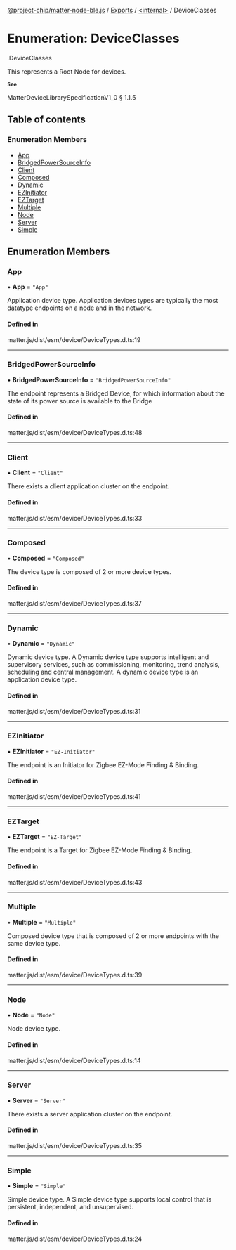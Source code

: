 [@project-chip/matter-node-ble.js](../README.md) / [Exports](../modules.md) / [<internal\>](../modules/internal_.md) / DeviceClasses

# Enumeration: DeviceClasses

[<internal>](../modules/internal_.md).DeviceClasses

This represents a Root Node for devices.

**`See`**

MatterDeviceLibrarySpecificationV1_0 § 1.1.5

## Table of contents

### Enumeration Members

- [App](internal_.DeviceClasses.md#app)
- [BridgedPowerSourceInfo](internal_.DeviceClasses.md#bridgedpowersourceinfo)
- [Client](internal_.DeviceClasses.md#client)
- [Composed](internal_.DeviceClasses.md#composed)
- [Dynamic](internal_.DeviceClasses.md#dynamic)
- [EZInitiator](internal_.DeviceClasses.md#ezinitiator)
- [EZTarget](internal_.DeviceClasses.md#eztarget)
- [Multiple](internal_.DeviceClasses.md#multiple)
- [Node](internal_.DeviceClasses.md#node)
- [Server](internal_.DeviceClasses.md#server)
- [Simple](internal_.DeviceClasses.md#simple)

## Enumeration Members

### App

• **App** = ``"App"``

Application device type.
Application devices types are typically the most datatype endpoints on a node and in the network.

#### Defined in

matter.js/dist/esm/device/DeviceTypes.d.ts:19

___

### BridgedPowerSourceInfo

• **BridgedPowerSourceInfo** = ``"BridgedPowerSourceInfo"``

The endpoint represents a Bridged Device, for which information about the state of
its power source is available to the Bridge

#### Defined in

matter.js/dist/esm/device/DeviceTypes.d.ts:48

___

### Client

• **Client** = ``"Client"``

There exists a client application cluster on the endpoint.

#### Defined in

matter.js/dist/esm/device/DeviceTypes.d.ts:33

___

### Composed

• **Composed** = ``"Composed"``

The device type is composed of 2 or more device types.

#### Defined in

matter.js/dist/esm/device/DeviceTypes.d.ts:37

___

### Dynamic

• **Dynamic** = ``"Dynamic"``

Dynamic device type.
A Dynamic device type supports intelligent and supervisory services, such as commissioning,
monitoring, trend analysis, scheduling and central management. A dynamic device type is an
application device type.

#### Defined in

matter.js/dist/esm/device/DeviceTypes.d.ts:31

___

### EZInitiator

• **EZInitiator** = ``"EZ-Initiator"``

The endpoint is an Initiator for Zigbee EZ-Mode Finding & Binding.

#### Defined in

matter.js/dist/esm/device/DeviceTypes.d.ts:41

___

### EZTarget

• **EZTarget** = ``"EZ-Target"``

The endpoint is a Target for Zigbee EZ-Mode Finding & Binding.

#### Defined in

matter.js/dist/esm/device/DeviceTypes.d.ts:43

___

### Multiple

• **Multiple** = ``"Multiple"``

Composed device type that is composed of 2 or more endpoints with the same device type.

#### Defined in

matter.js/dist/esm/device/DeviceTypes.d.ts:39

___

### Node

• **Node** = ``"Node"``

Node device type.

#### Defined in

matter.js/dist/esm/device/DeviceTypes.d.ts:14

___

### Server

• **Server** = ``"Server"``

There exists a server application cluster on the endpoint.

#### Defined in

matter.js/dist/esm/device/DeviceTypes.d.ts:35

___

### Simple

• **Simple** = ``"Simple"``

Simple device type.
A Simple device type supports local control that is persistent, independent, and unsupervised.

#### Defined in

matter.js/dist/esm/device/DeviceTypes.d.ts:24
